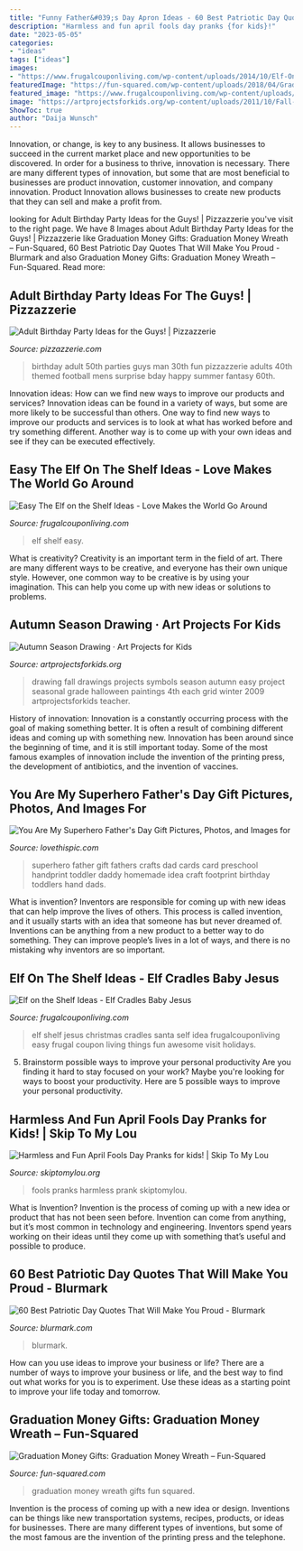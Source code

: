 ```yaml
---
title: "Funny Father&#039;s Day Apron Ideas - 60 Best Patriotic Day Quotes That Will Make You Proud"
description: "Harmless and fun april fools day pranks {for kids}!"
date: "2023-05-05"
categories:
- "ideas"
tags: ["ideas"]
images:
- "https://www.frugalcouponliving.com/wp-content/uploads/2014/10/Elf-On-The-Shelf-Ideas-Frugal-Coupon-LIving-Globe.jpg"
featuredImage: "https://fun-squared.com/wp-content/uploads/2018/04/Graduation-Money-Wreath-726x1024.png"
featured_image: "https://www.frugalcouponliving.com/wp-content/uploads/2014/10/Elf-On-The-Shelf-Ideas-Frugal-Coupon-LIving-Globe.jpg"
image: "https://artprojectsforkids.org/wp-content/uploads/2011/10/Fall-symbols-drawings.jpg"
ShowToc: true
author: "Daija Wunsch"
---
```



Innovation, or change, is key to any business. It allows businesses to succeed in the current market place and new opportunities to be discovered. In order for a business to thrive, innovation is necessary. There are many different types of innovation, but some that are most beneficial to businesses are product innovation, customer innovation, and company innovation. Product Innovation allows businesses to create new products that they can sell and make a profit from.

	

		
looking for Adult Birthday Party Ideas for the Guys! | Pizzazzerie you've visit to the right page. We have 8 Images about Adult Birthday Party Ideas for the Guys! | Pizzazzerie like Graduation Money Gifts: Graduation Money Wreath – Fun-Squared, 60 Best Patriotic Day Quotes That Will Make You Proud - Blurmark and also Graduation Money Gifts: Graduation Money Wreath – Fun-Squared. Read more:
		
    
## Adult Birthday Party Ideas For The Guys! | Pizzazzerie

<img loading=lazy src="http://pizzazzerie.com/wp-content/uploads/2015/06/Adult-Birthday-Party-Ideas.jpg" onerror="this.onerror=null;this.src='https://tse3.mm.bing.net/th?id=OIP.N0alJfqXrlD8DOPEdAgnqwHaL2&amp;pid=15.1';" alt="Adult Birthday Party Ideas for the Guys! | Pizzazzerie">

_Source: pizzazzerie.com_

>birthday adult 50th parties guys man 30th fun pizzazzerie adults 40th themed football mens surprise bday happy summer fantasy 60th. 

	

Innovation ideas: How can we find new ways to improve our products and services?
Innovation ideas can be found in a variety of ways, but some are more likely to be successful than others. One way to find new ways to improve our products and services is to look at what has worked before and try something different. Another way is to come up with your own ideas and see if they can be executed effectively.

    
## Easy The Elf On The Shelf Ideas - Love Makes The World Go Around

<img loading=lazy src="https://www.frugalcouponliving.com/wp-content/uploads/2014/10/Elf-On-The-Shelf-Ideas-Frugal-Coupon-LIving-Globe.jpg" onerror="this.onerror=null;this.src='https://tse4.mm.bing.net/th?id=OIP.3TSHAi6jhHfRNM_FO75A0gHaJ4&amp;pid=15.1';" alt="Easy The Elf on the Shelf Ideas - Love Makes the World Go Around">

_Source: frugalcouponliving.com_

>elf shelf easy. 

	

What is creativity?
Creativity is an important term in the field of art. There are many different ways to be creative, and everyone has their own unique style. However, one common way to be creative is by using your imagination. This can help you come up with new ideas or solutions to problems.

    
## Autumn Season Drawing · Art Projects For Kids

<img loading=lazy src="https://artprojectsforkids.org/wp-content/uploads/2011/10/Fall-symbols-drawings.jpg" onerror="this.onerror=null;this.src='https://tse1.mm.bing.net/th?id=OIP.EoA2HoKTMuEOKM5eaS0mCQHaJ9&amp;pid=15.1';" alt="Autumn Season Drawing · Art Projects for Kids">

_Source: artprojectsforkids.org_

>drawing fall drawings projects symbols season autumn easy project seasonal grade halloween paintings 4th each grid winter 2009 artprojectsforkids teacher. 

	

History of innovation:
Innovation is a constantly occurring process with the goal of making something better. It is often a result of combining different ideas and coming up with something new. Innovation has been around since the beginning of time, and it is still important today. Some of the most famous examples of innovation include the invention of the printing press, the development of antibiotics, and the invention of vaccines.

    
## You Are My Superhero Father&#039;s Day Gift Pictures, Photos, And Images For

<img loading=lazy src="http://www.lovethispic.com/uploaded_images/181673-You-Are-My-Superhero-Father-s-Day-Gift.jpg" onerror="this.onerror=null;this.src='https://tse4.mm.bing.net/th?id=OIP.XW_L0Aci8cIIKc4ucDQFLAHaLH&amp;pid=15.1';" alt="You Are My Superhero Father&#039;s Day Gift Pictures, Photos, and Images for">

_Source: lovethispic.com_

>superhero father gift fathers crafts dad cards card preschool handprint toddler daddy homemade idea craft footprint birthday toddlers hand dads. 

	

What is invention?
Inventors are responsible for coming up with new ideas that can help improve the lives of others. This process is called invention, and it usually starts with an idea that someone has but never dreamed of. Inventions can be anything from a new product to a better way to do something. They can improve people’s lives in a lot of ways, and there is no mistaking why inventors are so important.

    
## Elf On The Shelf Ideas - Elf Cradles Baby Jesus

<img loading=lazy src="https://www.frugalcouponliving.com/wp-content/uploads/2014/11/elf-on-the-shelf-ideas-baby-jesus-frugal-coupon-living.jpg" onerror="this.onerror=null;this.src='https://tse1.mm.bing.net/th?id=OIP.TMzgcSbo_BwL1m0SnThD1wHaLH&amp;pid=15.1';" alt="Elf on the Shelf Ideas - Elf Cradles Baby Jesus">

_Source: frugalcouponliving.com_

>elf shelf jesus christmas cradles santa self idea frugalcouponliving easy frugal coupon living things fun awesome visit holidays. 

	

5. Brainstorm possible ways to improve your personal productivity
Are you finding it hard to stay focused on your work? Maybe you're looking for ways to boost your productivity. Here are 5 possible ways to improve your personal productivity.

    
## Harmless And Fun April Fools Day Pranks for Kids! | Skip To My Lou

<img loading=lazy src="https://www.skiptomylou.org/wp-content/uploads/2014/03/april-fools-for-kids-1.jpg" onerror="this.onerror=null;this.src='https://tse2.mm.bing.net/th?id=OIP.8OjxnwrztxjrcvCyooFV3wHaKl&amp;pid=15.1';" alt="Harmless and Fun April Fools Day Pranks for kids! | Skip To My Lou">

_Source: skiptomylou.org_

>fools pranks harmless prank skiptomylou. 

	

What is Invention?
Invention is the process of coming up with a new idea or product that has not been seen before. Invention can come from anything, but it’s most common in technology and engineering. Inventors spend years working on their ideas until they come up with something that’s useful and possible to produce.

    
## 60 Best Patriotic Day Quotes That Will Make You Proud - Blurmark

<img loading=lazy src="https://www.blurmark.com/wp-content/uploads/2018/04/Patriotic-Quotes-26.jpg" onerror="this.onerror=null;this.src='https://tse2.mm.bing.net/th?id=OIP.0MUD7z9Aou4hMaBxnEvi5QHaGt&amp;pid=15.1';" alt="60 Best Patriotic Day Quotes That Will Make You Proud - Blurmark">

_Source: blurmark.com_

>blurmark. 

	

How can you use ideas to improve your business or life?
There are a number of ways to improve your business or life, and the best way to find out what works for you is to experiment. Use these ideas as a starting point to improve your life today and tomorrow.

    
## Graduation Money Gifts: Graduation Money Wreath – Fun-Squared

<img loading=lazy src="https://fun-squared.com/wp-content/uploads/2018/04/Graduation-Money-Wreath-726x1024.png" onerror="this.onerror=null;this.src='https://tse3.mm.bing.net/th?id=OIP.e1Qt7cMZgG8ezDbW_j6j8QHaKc&amp;pid=15.1';" alt="Graduation Money Gifts: Graduation Money Wreath – Fun-Squared">

_Source: fun-squared.com_

>graduation money wreath gifts fun squared. 

	

Invention is the process of coming up with a new idea or design. Inventions can be things like new transportation systems, recipes, products, or ideas for businesses. There are many different types of inventions, but some of the most famous are the invention of the printing press and the telephone.

